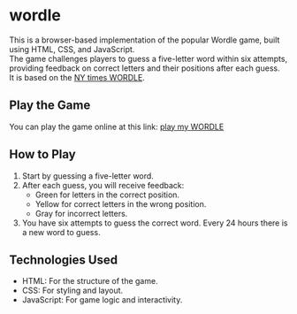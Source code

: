 # wordle
This is a browser-based implementation of the popular Wordle game, built using HTML, CSS, and JavaScript.  
The game challenges players to guess a five-letter word within six attempts, providing feedback on correct letters and their positions after each guess.  
It is based on the <a href="https://www.nytimes.com/games/wordle/index.html">NY times WORDLE</a>.
## Play the Game
You can play the game online at this link: <a href="https://ofekats.github.io/wordle/">play my WORDLE</a>

## How to Play
1. Start by guessing a five-letter word.
2. After each guess, you will receive feedback:
    *  Green for letters in the correct position.
    *  Yellow for correct letters in the wrong position.
    *  Gray for incorrect letters.
3. You have six attempts to guess the correct word.
Every 24 hours there is a new word to guess.

## Technologies Used
* HTML: For the structure of the game.
* CSS: For styling and layout.
* JavaScript: For game logic and interactivity.
